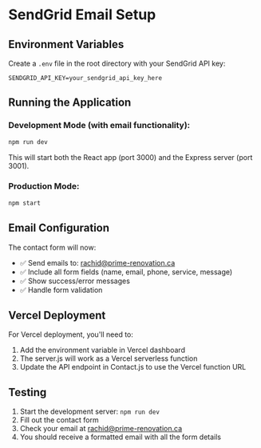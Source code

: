 # SendGrid Email Setup

## Environment Variables

Create a `.env` file in the root directory with your SendGrid API key:

```
SENDGRID_API_KEY=your_sendgrid_api_key_here
```

## Running the Application

### Development Mode (with email functionality):
```bash
npm run dev
```

This will start both the React app (port 3000) and the Express server (port 3001).

### Production Mode:
```bash
npm start
```

## Email Configuration

The contact form will now:
- ✅ Send emails to: rachid@prime-renovation.ca
- ✅ Include all form fields (name, email, phone, service, message)
- ✅ Show success/error messages
- ✅ Handle form validation

## Vercel Deployment

For Vercel deployment, you'll need to:
1. Add the environment variable in Vercel dashboard
2. The server.js will work as a Vercel serverless function
3. Update the API endpoint in Contact.js to use the Vercel function URL

## Testing

1. Start the development server: `npm run dev`
2. Fill out the contact form
3. Check your email at rachid@prime-renovation.ca
4. You should receive a formatted email with all the form details
